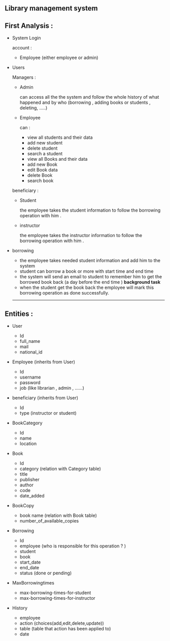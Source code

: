 ## 															Library management system

## First Analysis :

* System Login

  account :

  * Employee (either employee or admin)

* Users

   Managers :

  * Admin

    can access all the the system and follow the whole history of what happened and by who (borrowing , adding books or students , deleting, .....) 

  * Employee

    can :

    * view all students and their data
    * add new student 
    * delete student 
    * search a student
    * view all Books and their data
    * add new Book
    * edit Book data
    * delete Book
    * search book

  beneficiary :

  * Student

    the employee takes the student information to follow the borrowing operation with him .

  * instructor

    the employee takes the instructor information to follow the borrowing operation with him .

* borrowing

  * the employee takes needed student information and add him to  the system 
  * student can borrow a book or more with start time and end time
  * the system will send an email to student to remember him to get the borrowed book back (a day before the end time )    **background task** 
  * when the student get the book back the employee will mark this borrowing operation as done successfully.

  ----

## Entities :

* User
  * Id
  * full_name
  * mail
  * national_id 
* Employee (inherits from User)
  * Id
  * username
  * password 
  * job (like librarian , admin , ......)
* beneficiary (inherits from User)
  * Id
  * type (instructor or student)

* BookCategory
  * Id
  * name
  * location
* Book
  * Id
  * category (relation with Category table)
  * title
  * publisher 
  * author
  * code
  * date_added
* BookCopy 
  * book name (relation with Book table)
  * number_of_available_copies

* Borrowing
  * Id
  * employee (who is responsible for this operation ? )
  * student
  * book
  * start_date
  * end_date
  * status (done or pending)
* MaxBorrowingtimes
  *  max-borrowing-times-for-student
  * max-borrowing-times-for-instructor
* History
  * employee
  * action (choices(add,edit,delete,update))
  * table (table that action has been applied to)
  * date

